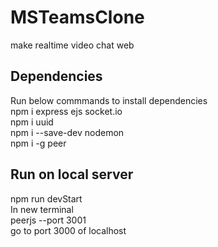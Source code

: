 # MSTeamsClone
make realtime video chat web

## Dependencies
Run below commmands to install dependencies\
npm i express ejs socket.io\
npm i uuid\
npm i --save-dev nodemon\
npm i -g peer

## Run on local server
npm run devStart\
In new terminal\
peerjs --port 3001\
go to port 3000 of localhost
